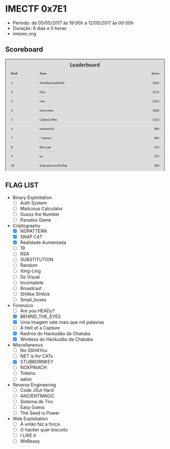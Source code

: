 # IMECTF 0x7E1
- Período: de 05/05/2017 às 19:00h a 12/05/2017 às 00:00h
- Duração: 6 dias e 5 horas
- imesec.org

## Scoreboard
![Scoreboard](_images/scoreboard.png)

## FLAG LIST 

- Binary Exploitation
    + [ ] Auth System
    + [ ] Malicious Calculator
    + [ ] Guess the Number
    + [ ] Paradox Game
- Criptography
    + [X] NOPATTERN
    + [X] SN4P C4T
    + [X] Realidade Aumentada
    + [ ] 19
    + [ ] RSA
    + [ ] SUBSTITUTION
    + [ ] Random
    + [ ] Xing-Ling
    + [ ] So Visual
    + [ ] Incomplete
    + [ ] Broadcast
    + [ ] SHAke SHAck
    + [ ] Small_boxes
- Forensics
    + [ ] Are you HEADy?
    + [X] BEHIND_THE_EYES
    + [X] Uma imagem vale mais que mil palavras
    + [ ] A Hell of a Capture
    + [X] Rastros do Hackudão da Chatuba
    + [X] Wireless do Hackudão da Chatuba
- Miscellaneous
    + [ ] No SSH4You
    + [ ] NET is for CATs
    + [X] STUBBORNKEY
    + [ ] NOXPINACH
    + [ ] Tokens
    + [ ] aaloo
- Reverse Engineering
    + [ ] Code JSut Hard
    + [ ] ANCIENTMAGIC
    + [ ] Sistema de Tiro
    + [ ] Easy Guess
    + [ ] The Seed is Power
- Web Exploitation
    + [ ] A união faz a força
    + [ ] O hacker quer biscoito
    + [ ] I LIKE it
    + [ ] WeBeasy
